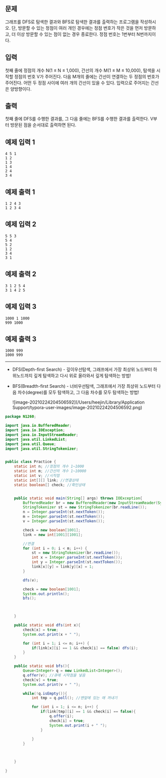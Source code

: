 ## 문제

그래프를 DFS로 탐색한 결과와 BFS로 탐색한 결과를 출력하는 프로그램을 작성하시오. 단, 방문할 수 있는 정점이 여러 개인 경우에는 정점 번호가 작은 것을 먼저 방문하고, 더 이상 방문할 수 있는 점이 없는 경우 종료한다. 정점 번호는 1번부터 N번까지이다.

## 입력

첫째 줄에 정점의 개수 N(1 ≤ N ≤ 1,000), 간선의 개수 M(1 ≤ M ≤ 10,000), 탐색을 시작할 정점의 번호 V가 주어진다. 다음 M개의 줄에는 간선이 연결하는 두 정점의 번호가 주어진다. 어떤 두 정점 사이에 여러 개의 간선이 있을 수 있다. 입력으로 주어지는 간선은 양방향이다.

## 출력

첫째 줄에 DFS를 수행한 결과를, 그 다음 줄에는 BFS를 수행한 결과를 출력한다. V부터 방문된 점을 순서대로 출력하면 된다.

## 예제 입력 1 

```
4 5 1
1 2
1 3
1 4
2 4
3 4
```

## 예제 출력 1 

```
1 2 4 3
1 2 3 4
```

## 예제 입력 2 

```
5 5 3
5 4
5 2
1 2
3 4
3 1
```

## 예제 출력 2 

```
3 1 2 5 4
3 1 4 2 5
```

## 예제 입력 3 

```
1000 1 1000
999 1000
```

## 예제 출력 3 

```
1000 999
1000 999
```



-----------

- DFS(Depth-first Search) - 깊이우선탐색, 그래프에서 가장 최상위 노드부터 하위노드까지 깊게 탐색하고 다시 위로 올라와서 깊게 탐색하는 방법!

- BFS(Breadth-first Search) - 너비우선탐색, 그래프에서 가장 최상위 노드부터 다음 차수(degree)를 모두 탐색하고, 그 다음 차수를 모두 탐색하는 방법!

  ![image-20210224204506592](/Users/heejin/Library/Application Support/typora-user-images/image-20210224204506592.png)

  



``` java
package N1260;

import java.io.BufferedReader;
import java.io.IOException;
import java.io.InputStreamReader;
import java.util.LinkedList;
import java.util.Queue;
import java.util.StringTokenizer;


public class Practice {
    static int n; //정점의 개수 1~1000
    static int m; //간선의 개수 1~10000
    static int v; //시작점
    static int[][] link; //연결상태
    static boolean[] check; //확인상태


    public static void main(String[] args) throws IOException{
        BufferedReader br = new BufferedReader(new InputStreamReader(System.in));
        StringTokenizer st = new StringTokenizer(br.readLine());
        n = Integer.parseInt(st.nextToken());
        m = Integer.parseInt(st.nextToken());
        v = Integer.parseInt(st.nextToken());

        check = new boolean[1001];
        link = new int[1001][1001];

        //연결
        for (int i = 0; i < m; i++) {
            st = new StringTokenizer(br.readLine());
            int x = Integer.parseInt(st.nextToken());
            int y = Integer.parseInt(st.nextToken());
            link[x][y] = link[y][x] = 1;
        }

        dfs(v);

        check = new boolean[1001];
        System.out.println();
        bfs();


        
    }

    public static void dfs(int x){
        check[x] = true;
        System.out.print(x + " ");

        for (int i = 1; i <= n; i++) {
            if(link[x][i] == 1 && check[i] == false) dfs(i);
        }
    }

    public static void bfs(){
        Queue<Integer> q = new LinkedList<Integer>();
        q.offer(v); //큐에 시작점을 넣음
        check[v] = true;
        System.out.print(v + " ");

        while(!q.isEmpty()){
            int tmp = q.poll(); //맨앞에 있는 애 꺼내기

            for (int i = 1; i <= n; i++) {
                if(link[tmp][i] == 1 && check[i] == false){
                    q.offer(i);
                    check[i] = true;
                    System.out.print(i + " ");
                }
                
            }
        }
        


    }
    
}
```



